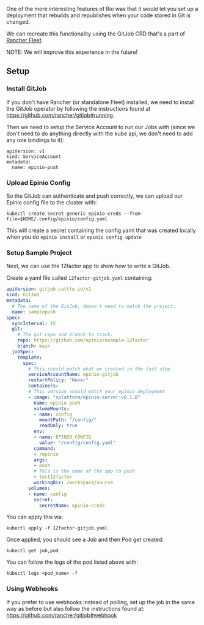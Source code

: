 One of the more interesting features of Rio was that it would let you set up a deployment that rebuilds and republishes when your code stored in Git is changed. 

We can recreate this functionality using the GitJob CRD that's a part of [Rancher Fleet](https://fleet.rancher.io/).

NOTE: We will improve this experience in the future!

## Setup

### Install GitJob

If you don't have Rancher (or standalone Fleet) installed, we need to install the GitJob operator by following the instructions found at https://github.com/rancher/gitjob#running.


Then we need to setup the Service Account to run our Jobs with (since we don't need to do anything directly with the kube api, we don't need to add any role bindings to it):

```
apiVersion: v1
kind: ServiceAccount
metadata:
  name: epinio-push
```

### Upload Epinio Config

So the GitJob can authenticate and push correctly, we can upload our Epinio config file to the cluster with:

```
kubectl create secret generic epinio-creds --from-file=$HOME/.config/epinio/config.yaml
```

This will create a secret containing the config.yaml that was created locally when you do `epinio install` or `epinio config update`

### Setup Sample Project

Next, we can use the 12factor app to show how to write a GitJob.

Create a yaml file called `12factor-gitjob.yaml` containing:

``` yaml
apiVersion: gitjob.cattle.io/v1
kind: GitJob
metadata:
  # The name of the GitJob, doesn't need to match the project.
  name: samplepush
spec:
  syncInterval: 15
  git:
    # The git repo and branch to track. 
    repo: https://github.com/epinio/example-12factor
    branch: main
  jobSpec:
    template:
      spec:
        # This should match what we created in the last step
        serviceAccountName: epinio-gitjob
        restartPolicy: "Never"
        containers:
        # This version should match your epinio deployment
        - image: "splatform/epinio-server:v0.1.0"
          name: epinio-push
          volumeMounts:
          - name: config
            mountPath: "/config/"
            readOnly: true
          env:
          - name: EPINIO_CONFIG
            value: "/config/config.yaml"
          command:
          - /epinio 
          args:
          - push 
          # This is the name of the app to push
          - test12factor
          workingDir: /workspace/source
        volumes:
        - name: config
          secret:
            secretName: epinio-creds
```


You can apply this via:

```
kubectl apply -f 12factor-gitjob.yaml
```

Once applied, you should see a Job and then Pod get created:

```
kubectl get job,pod
```

You can follow the logs of the pod listed above with:

```
kubectl logs <pod_name> -f
```


### Using Webhooks

If you prefer to use webhooks instead of polling, set up the job in the same way as before but also follow the instructions found at: https://github.com/rancher/gitjob#webhook


